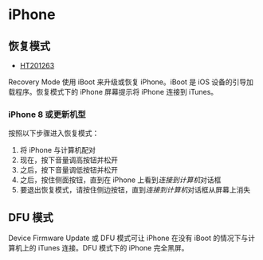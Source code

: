 # iPhone

## 恢复模式

- [HT201263](https://support.apple.com/zh-cn/HT201263)

Recovery Mode 使用 iBoot 来升级或恢复 iPhone。iBoot 是 iOS 设备的引导加载程序。恢复模式下的 iPhone 屏幕提示将 iPhone 连接到 iTunes。

### iPhone 8 或更新机型

按照以下步骤进入恢复模式：

1. 将 iPhone 与计算机配对
2. 现在，按下音量调高按钮并松开
3. 之后，按下音量调低按钮并松开
4. 之后，按住侧面按钮，直到在 iPhone 上看到*连接到计算机*对话框
5. 要退出恢复模式，请按住侧边按钮，直到*连接到计算机*对话框从屏幕上消失

## DFU 模式

Device Firmware Update 或 DFU 模式可让 iPhone 在没有 iBoot 的情况下与计算机上的 iTunes 连接。DFU 模式下的 iPhone 完全黑屏。

